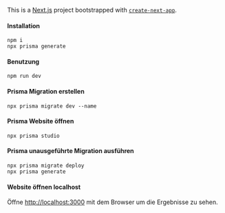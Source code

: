 This is a [Next.js](https://nextjs.org/) project bootstrapped with [`create-next-app`](https://github.com/vercel/next.js/tree/canary/packages/create-next-app).

#### Installation
```
npm i
npx prisma generate
```
#### Benutzung
```
npm run dev
```

#### Prisma Migration erstellen
```
npx prisma migrate dev --name 
```

#### Prisma Website öffnen
```
npx prisma studio 
```

#### Prisma unausgeführte Migration ausführen
```
npx prisma migrate deploy
npx prisma generate
```

#### Website öffnen localhost
Öffne [http://localhost:3000](http://localhost:3000) mit dem Browser um die Ergebnisse zu sehen.